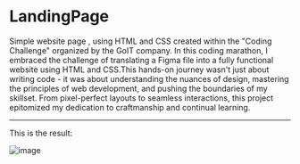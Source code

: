 # LandingPage
  Simple website page , using HTML and CSS created within the "Coding Challenge" organized by the GoIT company.
    In this coding marathon, I embraced the challenge of translating a Figma file into a fully functional website using HTML and CSS.This hands-on journey wasn't just about writing code -  it was about understanding the nuances of design, mastering the principles of web development, and pushing the boundaries of my skillset. From pixel-perfect layouts to seamless interactions, this project epitomized my dedication to craftmanship and continual learning.
______________________________________________
This is the result:

![image](https://github.com/AlexandraMrz/LandingPage/assets/126587372/63087330-fd7b-4726-96ba-88b62b2ef3bc)
